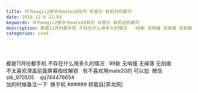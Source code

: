 ```yaml
---
title: 华为magic2换华为mate20系列 补差价 新机旧机都可
date: 2018-12-8 22:04
keywords: 华为magic2换华为mate20系列 补差价 新机旧机都可
description: 都是11月份都手机 不存在什么用多久的情况   99新 无啃撞 无掉落 无刮痕不太喜欢滑盖前面屏幕指纹解锁   有不喜欢用mate20的 可以加  微信 stk_970505    qq744476654加的时候备注一下  换手机
categories: used
---
```

<td class="t_f" id="postmessage_2433485">

<br/>
<br/>
都是11月份都手机 不存在什么用多久的情况   99新 无啃撞 无掉落 无刮痕<br/>
不太喜欢滑盖前面屏幕指纹解锁   有不喜欢用mate20的 可以加  微信 stk_970505    qq744476654<br/>
加的时候备注一下  换手机</td>
###### 转载自[菲龙网]